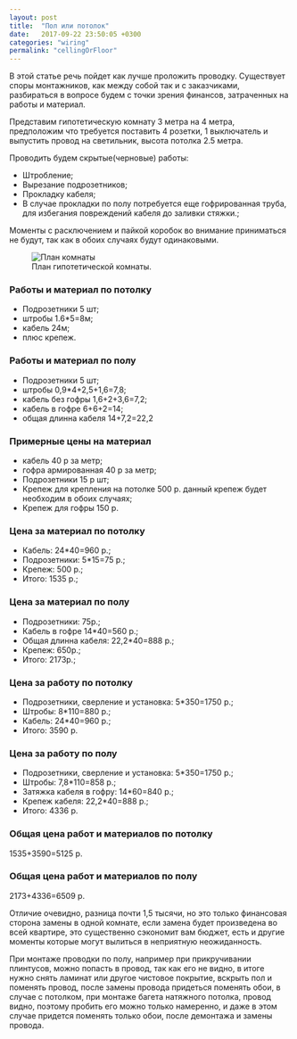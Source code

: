 ```yaml
---
layout: post
title:  "Пол или потолок"
date:   2017-09-22 23:50:05 +0300
categories: "wiring"
permalink: "cellingOrFloor"
---
```

<p>В этой статье речь пойдет как лучше проложить проводку.
Существует споры монтажников, как между собой так и с заказчиками, разбираться в вопросе будем с точки зрения финансов, затраченных на работы и материал.</p>

<p>Представим гипотетическую комнату 3 метра на 4 метра, предположим что требуется поставить 4 розетки, 1 выключатель и выпустить провод на светильник, высота потолка 2.5 метра.</p> 

<p>Проводить будем скрытые(черновые) работы:
<ul>
<li>Штробление;</li> 
<li>Вырезание подрозетников;</li>
<li>Прокладку кабеля;</li>
<li>В случае прокладки по полу потребуется еще гофрированная труба, для избегания повреждений кабеля до заливки стяжки.;</li>
</ul>
</p>
<p>Моменты с расключением и пайкой коробок во внимание приниматься не будут, так как в обоих случаях будут одинаковыми.</p>
<div class="gallery">
<figure class="fpost">
<img src="../../../../photo/13.png" alt="План комнаты">
<figcaption>План гипотетической комнаты.</figcaption>
</figure>
</div>	
<h3>Работы и материал по потолку</h3>
<ul>
<li>Подрозетники 5 шт;</li>
<li>штробы 1.6*5=8м;</li>
<li>кабель 24м;</li>
<li>плюс крепеж.</li>
</ul>
<h3>Работы и материал по полу</h3>
<ul>	
<li>Подрозетники 5 шт;</li>
<li>штробы 0,9*4+2,5+1,6=7,8;</li>
<li>кабель без гофры 1,6+2+3,6=7,2;</li>
<li>кабель в гофре 6+6+2=14;</li>
<li>общая длинна кабеля 14+7,2=22,2</li>
</ul>	
<h3>Примерные цены на материал</h3>
<ul>
<li>кабель 40 р за метр;</li>
<li>гофра армированная 40 р за метр;</li>
<li>Подрозетники 15 р шт;</li>
<li>Крепеж для крепления на потолке 500 р. данный крепеж будет необходим в обоих случаях;</li>
<li>Крепеж для гофры 150 р.</li>
</ul>
<h3>Цена за материал по потолку</h3>
<ul>
<li>Кабель: 24*40=960 р.;</li>
<li>Подрозетники: 5*15=75 р.;</li>
<li>Крепеж: 500 р.;</li>
<li>Итого: 1535 р.;</li>
</ul>
<h3>Цена за материал по полу</h3>
<ul>
						<li>Подрозетники: 75р.;</li>
						<li>Кабель в гофре 14*40=560 р.;</li>
						<li>Общая длинна кабеля: 22,2*40=888 р.;</li>
						<li>Крепеж: 650р.;</li>
						<li>Итого: 2173р.;</li>
					</ul>
<h3>Цена за работу по потолку</h3>
<ul>
						<li>Подрозетники, сверление и установка: 5*350=1750 р.;</li>
						<li>Штробы: 8*110=880 р.;</li>
						<li>Кабель: 24*40=960 р.;</li>
						<li>Итого: 3590 р.</li>
					</ul>
<h3>Цена за работу по полу</h3>
<ul>
						<li>Подрозетники, сверление и установка: 5*350=1750 р.;</li>
						<li>Штробы: 7,8*110=858 р.;</li>
						<li>Затяжка кабеля в гофру: 14*60=840 р.;</li>
						<li>Крепеж кабеля: 22,2*40=888 р.;</li>
						<li>Итого:  4336 р.</li>
					</ul>
<h3>Общая цена работ и материалов по потолку</h3>
<p>1535+3590=5125 р.</p>
<h3>Общая цена работ и материалов по полу</h3>
<p>2173+4336=6509 р.</p>
<p>Отличие очевидно, разница почти 1,5 тысячи, но это только финансовая сторона замены в одной комнате, если замена будет произведена во всей квартире, это существенно сэкономит вам бюджет, есть и другие моменты которые могут вылиться в неприятную неожиданность.</p>
<p>При монтаже проводки по полу, например при прикручивании плинтусов, можно попасть в провод, так как его не видно, в итоге нужно снять ламинат или другое чистовое покрытие, вскрыть пол и поменять провод, после замены провода придеться поменять обои, в случае с потолком, при монтаже багета натяжного потолка, провод видно, поэтому пробить его можно только намеренно, и даже в этом случае придется поменять только обои, после демонтажа и замены провода.</p> 